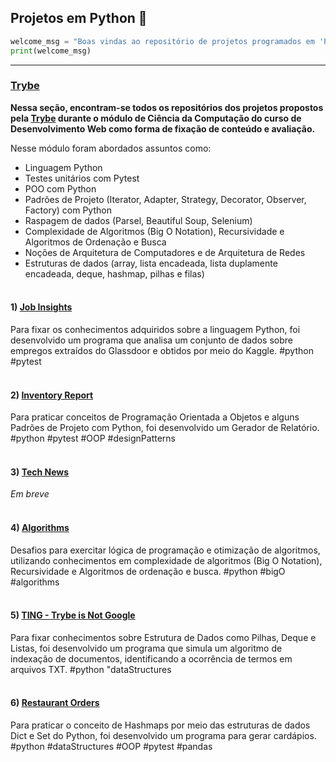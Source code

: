 ## Projetos em Python :snake:

```python
welcome_msg = "Boas vindas ao repositório de projetos programados em 'Python'!"
print(welcome_msg)
```
___
### [Trybe](https://github.com/tryber)

**Nessa seção, encontram-se todos os repositórios dos projetos propostos pela  [Trybe](https://www.betrybe.com/) durante o módulo de Ciência da Computação do curso de Desenvolvimento Web como forma de fixação de conteúdo e avaliação.**

Nesse módulo foram abordados assuntos como:
- Linguagem Python
- Testes unitários com Pytest
- POO com Python
- Padrões de Projeto (Iterator, Adapter, Strategy, Decorator, Observer, Factory) com Python
- Raspagem de dados (Parsel, Beautiful Soup, Selenium)
- Complexidade de Algoritmos (Big O Notation), Recursividade e Algoritmos de Ordenação e Busca
- Noções de Arquitetura de Computadores e de Arquitetura de Redes
- Estruturas de dados (array, lista encadeada, lista duplamente encadeada, deque, hashmap, pilhas e filas)
<br><br>

#### 1) [Job Insights](https://github.com/nayara-vasconcelos/trybe-job-insights)
Para fixar os conhecimentos adquiridos sobre a linguagem Python, foi desenvolvido um programa que analisa um conjunto de dados sobre empregos extraídos do Glassdoor e obtidos por meio do Kaggle.
#python #pytest
<br><br>

#### 2) [Inventory Report](https://github.com/nayara-vasconcelos/trybe-inventory-report)
Para praticar conceitos de Programação Orientada a Objetos e alguns Padrões de Projeto com Python, foi desenvolvido um Gerador de Relatório. #python #pytest #OOP #designPatterns
<br><br>

#### 3) [Tech News]()
*Em breve*
<br><br>

#### 4) [Algorithms](https://github.com/nayara-vasconcelos/trybe-algorithms)
Desafios para exercitar lógica de programação e otimização de algoritmos, utilizando conhecimentos em complexidade de algoritmos (Big O Notation), Recursividade e Algoritmos de ordenação e busca. #python #bigO #algorithms
<br><br>

#### 5) [TING - Trybe is Not Google](https://github.com/nayara-vasconcelos/trybe-ting)
Para fixar conhecimentos sobre Estrutura de Dados como Pilhas, Deque e Listas, foi desenvolvido um programa que simula um algoritmo de indexação de documentos, identificando a ocorrência de termos em arquivos TXT. #python "dataStructures
<br><br>

#### 6) [Restaurant Orders](https://github.com/nayara-vasconcelos/trybe-restaurant-orders)
Para praticar o conceito de Hashmaps por meio das estruturas de dados Dict e Set do Python, foi desenvolvido um programa para gerar cardápios. #python #dataStructures #OOP #pytest #pandas


